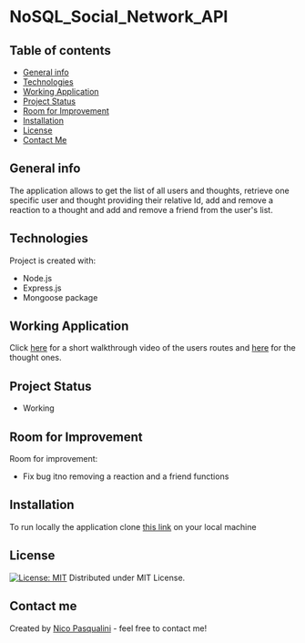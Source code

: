# NoSQL_Social_Network_API
## Table of contents
* [General info](#general-info)
* [Technologies](#technologies)
* [Working Application](#working-application)
* [Project Status](#project-status)
* [Room for Improvement](#room-for-improvement)
* [Installation](#installation)
* [License](#license)
* [Contact Me](#contact-me)

## General info

The application allows to get the list of all users and thoughts, retrieve one specific user and thought providing their relative Id, add and remove a reaction to a thought and add and remove a friend from the user's list.

## Technologies

Project is created with:
* Node.js
* Express.js
* Mongoose package


## Working Application

Click [here](https://drive.google.com/file/d/1gp8UfPN0vEiGJgLDqVXeN95IwvWOdOLq/view) for a short walkthrough video of the users routes and [here](https://drive.google.com/file/d/1lIjhD9qt_YG7R5_4ghz-2gwr55aa2N9Y/view) for the thought ones.


## Project Status

* Working

## Room for Improvement

Room for improvement:
* Fix bug itno removing a reaction and a friend functions

## Installation

To run locally the application clone [this link](https://github.com/Nico749/NoSQL_Social_Network_API.git) on your local machine


## License

[![License: MIT](https://img.shields.io/badge/License-MIT-yellow.svg)](https://opensource.org/licenses/MIT)
Distributed under MIT License.

## Contact me 

Created by [Nico Pasqualini](https://github.com/Nico749) - feel free to contact me!
